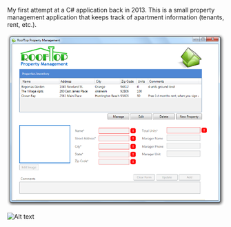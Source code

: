 My first attempt at a C# application back in 2013.  This is a small property management application that keeps track
of apartment information (tenants, rent, etc.).

![Alt text](1.png?raw=true "Main page")

![Alt text](2.png.jpg?raw=true "Manage page")